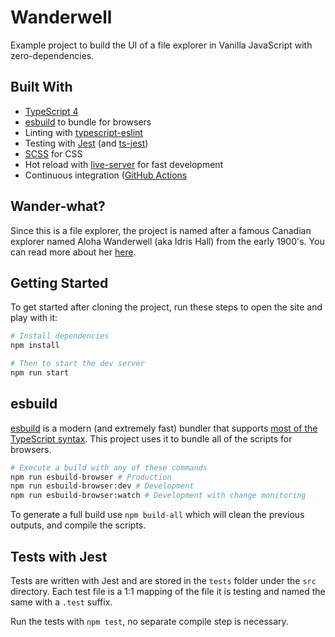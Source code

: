 # Wanderwell

Example project to build the UI of a file explorer in Vanilla JavaScript with zero-dependencies.

## Built With

- [TypeScript 4](https://www.typescriptlang.org/)
- [esbuild](https://esbuild.github.io/) to bundle for browsers
- Linting with [typescript-eslint](https://github.com/typescript-eslint/typescript-eslint)
- Testing with [Jest](https://jestjs.io/docs/getting-started) (and [ts-jest](https://www.npmjs.com/package/ts-jest))
- [SCSS](https://sass-lang.com/) for CSS
- Hot reload with [live-server](https://github.com/tapio/live-server) for fast development
- Continuous integration ([GitHub Actions](https://docs.github.com/en/actions)

## Wander-what?

Since this is a file explorer, the project is named after a famous Canadian explorer named Aloha Wanderwell (aka Idris Hall) from the early 1900's. You can read more about her [here](https://www.alohawanderwell.com/).

## Getting Started

To get started after cloning the project, run these steps to open the site and play with it:

```bash
# Install dependencies
npm install

# Then to start the dev server
npm run start
```

## esbuild

[esbuild](https://esbuild.github.io/) is a modern (and extremely fast) bundler that supports [most of the TypeScript syntax](https://esbuild.github.io/content-types/#typescript). This project uses it to bundle all of the scripts for browsers.

```bash
# Execute a build with any of these commands
npm run esbuild-browser # Production
npm run esbuild-browser:dev # Development
npm run esbuild-browser:watch # Development with change monitoring
```

To generate a full build use `npm build-all` which will clean the previous outputs, and compile the scripts.

## Tests with Jest

Tests are written with Jest and are stored in the `tests` folder under the `src` directory. Each test file is a 1:1 mapping of the file it is testing and named the same with a `.test` suffix.

Run the tests with `npm test`, no separate compile step is necessary.
